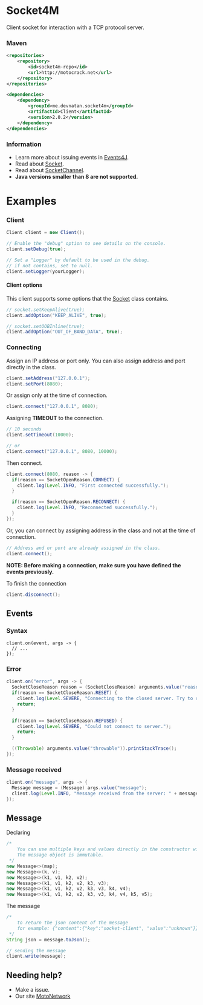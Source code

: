# Socket4M
Client socket for interaction with a TCP protocol server.

### Maven
```xml
<repositories>
    <repository>
        <id>socket4m-repo</id>
        <url>http://motocrack.net</url>
    </repository>
</repositories>

<dependencies>
    <dependency>
        <groupId>me.devnatan.socket4m</groupId>
        <artifactId>Client</artifactId>
        <version>2.0.2</version>
    </dependency>
</dependencies>
```

### Information
  - Learn more about issuing events in [Events4J](https://github.com/theShadow89/Events4J).
  - Read about [Socket](https://docs.oracle.com/javase/8/docs/api/java/net/Socket.html).
  - Read about [SocketChannel](https://docs.oracle.com/javase/8/docs/api/java/nio/channels/SocketChannel.html).
  - **Java versions smaller than 8 are not supported.**
 
  
# Examples

### Client
```java
Client client = new Client();

// Enable the "debug" option to see details on the console.
client.setDebug(true);

// Set a "Logger" by default to be used in the debug.
// if not contains, set to null.
client.setLogger(yourLogger);
```

#### Client options
This client supports some options that the [Socket](https://docs.oracle.com/javase/8/docs/api/java/net/Socket.html) class contains.
```java
// socket.setKeepAlive(true);
client.addOption("KEEP_ALIVE", true);

// socket.setOOBInline(true);
client.addOption("OUT_OF_BAND_DATA", true);
```

### Connecting
Assign an IP address or port only.
You can also assign address and port directly in the class.
```java
client.setAddress("127.0.0.1");
client.setPort(8080);
```

Or assign only at the time of connection.
```java
client.connect("127.0.0.1", 8080);
```

Assigning **TIMEOUT** to the connection.
```java
// 10 seconds
client.setTimeout(10000);

// or
client.connect("127.0.0.1", 8080, 10000);
```

Then connect.
```java
client.connect(8080, reason -> {
  if(reason == SocketOpenReason.CONNECT) {
    client.log(Level.INFO, "First connected successfully.");
  }

  if(reason == SocketOpenReason.RECONNECT) {
    client.log(Level.INFO, "Reconnected successfully.");
  }
});
```

Or, you can connect by assigning address in the class and not at the time of connection.
```java
// Address and or port are already assigned in the class.
client.connect();
```
**NOTE: Before making a connection, make sure you have defined the events previously.**

To finish the connection
```java
client.disconnect();
```

## Events
### Syntax
```
client.on(event, args -> {
  // ...
});
```

### Error
```java
client.on("error", args -> {
  SocketCloseReason reason = (SocketCloseReason) arguments.value("reason");
  if(reason == SocketCloseReason.RESET) {
    client.log(Level.SEVERE, "Connecting to the closed server. Try to reconnect!");
    return;
  }

  if(reason == SocketCloseReason.REFUSED) {
    client.log(Level.SEVERE, "Could not connect to server.");
    return;
  }

  ((Throwable) arguments.value("throwable")).printStackTrace();
});
```

### Message received
```java
client.on("message", args -> {
  Message message = (Message) args.value("message");
  client.log(Level.INFO, "Message received from the server: " + message.toJson());
});
```

## Message
Declaring
```java
/*
    You can use multiple keys and values directly in the constructor without having to create a new map, useful for small messages.
    The message object is immutable.
 */
new Message<>(map);
new Message<>(k, v);
new Message<>(k1, v1, k2, v2);
new Message<>(k1, v1, k2, v2, k3, v3);
new Message<>(k1, v1, k2, v2, k3, v3, k4, v4);
new Message<>(k1, v1, k2, v2, k3, v3, k4, v4, k5, v5);
```

The message
```java
/* 
    to return the json content of the message
    for example: {"content":{"key":"socket-client", "value":"unknown"}}
 */
String json = message.toJson();

// sending the message
client.write(message);
```
  
## Needing help?
  - Make a issue.
  - Our site [MotoNetwork](https://motocrack.net)
